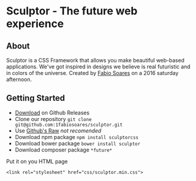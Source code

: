 # Sculptor - The future web experience## AboutSculptor is a CSS Framework that allows you make beautiful web-based applications.We've got inspired in designs we believe is real futuristic and in colors of  the universe.Created by [Fabio Soares](http://facebook.com/1fabiosoares) on a 2016 saturday afternoon.## Getting Started- [Download](https://github.com/1fabiosoares/sculptor/releases) on Github Releases- Clone our repository `git clone git@github.com:1fabiosoares/sculptor.git`- Use [Github's Raw](https://raw.githubusercontent.com/1fabiosoares/sculptor/master/css/sculptor.css) *not recomended*- Download npm package `npm install sculptorcss`- Download bower package `bower install sculptor`- Download composer package `*future*`Put it on you HTML page    <link rel="stylesheet" href="css/sculptor.min.css">    